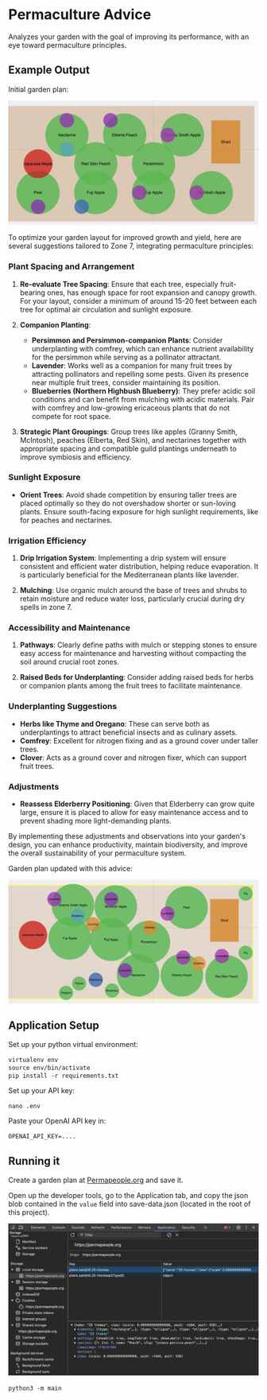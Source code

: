 # Permaculture Advice

Analyzes your garden with the goal of improving its performance, with an eye toward permaculture principles.

## Example Output

Initial garden plan:

![garden plan example](images/garden.png)

To optimize your garden layout for improved growth and yield, here are several suggestions tailored to Zone 7, integrating permaculture principles:

### Plant Spacing and Arrangement
1. **Re-evaluate Tree Spacing**: Ensure that each tree, especially fruit-bearing ones, has enough space for root expansion and canopy growth. For your layout, consider a minimum of around 15-20 feet between each tree for optimal air circulation and sunlight exposure.

2. **Companion Planting**:
    - **Persimmon and Persimmon-companion Plants**: Consider underplanting with comfrey, which can enhance nutrient availability for the persimmon while serving as a pollinator attractant.
    - **Lavender**: Works well as a companion for many fruit trees by attracting pollinators and repelling some pests. Given its presence near multiple fruit trees, consider maintaining its position.
    - **Blueberries (Northern Highbush Blueberry)**: They prefer acidic soil conditions and can benefit from mulching with acidic materials. Pair with comfrey and low-growing ericaceous plants that do not compete for root space.

3. **Strategic Plant Groupings**: Group trees like apples (Granny Smith, McIntosh), peaches (Elberta, Red Skin), and nectarines together with appropriate spacing and compatible guild plantings underneath to improve symbiosis and efficiency.

### Sunlight Exposure
- **Orient Trees**: Avoid shade competition by ensuring taller trees are placed optimally so they do not overshadow shorter or sun-loving plants. Ensure south-facing exposure for high sunlight requirements, like for peaches and nectarines.

### Irrigation Efficiency
1. **Drip Irrigation System**: Implementing a drip system will ensure consistent and efficient water distribution, helping reduce evaporation. It is particularly beneficial for the Mediterranean plants like lavender.

2. **Mulching**: Use organic mulch around the base of trees and shrubs to retain moisture and reduce water loss, particularly crucial during dry spells in zone 7.

### Accessibility and Maintenance
1. **Pathways**: Clearly define paths with mulch or stepping stones to ensure easy access for maintenance and harvesting without compacting the soil around crucial root zones.

2. **Raised Beds for Underplanting**: Consider adding raised beds for herbs or companion plants among the fruit trees to facilitate maintenance.

### Underplanting Suggestions
- **Herbs like Thyme and Oregano**: These can serve both as underplantings to attract beneficial insects and as culinary assets.
- **Comfrey**: Excellent for nitrogen fixing and as a ground cover under taller trees.
- **Clover**: Acts as a ground cover and nitrogen fixer, which can support fruit trees.

### Adjustments
- **Reassess Elderberry Positioning**: Given that Elderberry can grow quite large, ensure it is placed to allow for easy maintenance access and to prevent shading more light-demanding plants.

By implementing these adjustments and observations into your garden's design, you can enhance productivity, maintain biodiversity, and improve the overall sustainability of your permaculture system.


Garden plan updated with this advice:

![garden plan updated with advice](images/update-w-advice.png)


## Application Setup

Set up your python virtual environment:

```shell
virtualenv env
source env/bin/activate
pip install -r requirements.txt
```

Set up your API key:

```shell
nano .env
```

Paste your OpenAI API key in:

```
OPENAI_API_KEY=....
```

## Running it

Create a garden plan at [Permapeople.org](https://permapeople.org/plans/new) and save it. 


Open up the developer tools, go to the Application tab, and copy the json blob contained in the `value` field into save-data.json (located in the root of this project).

![image of save data location](images/savedata.png)

```shell
python3 -m main
```

